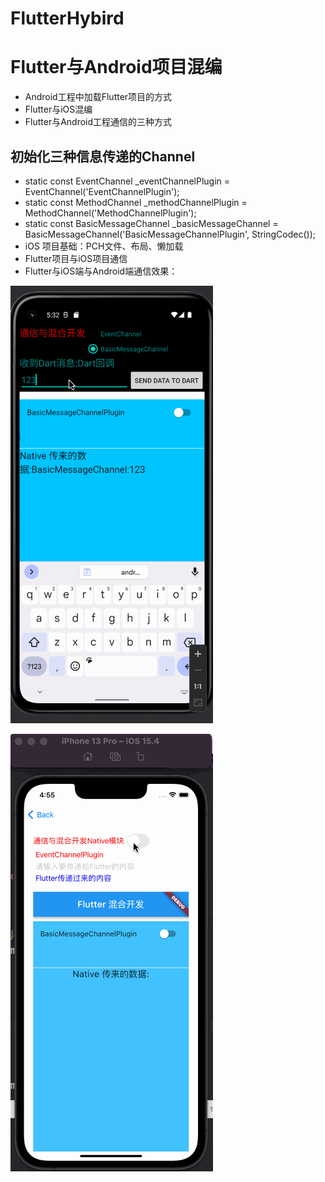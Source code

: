 # FlutterHybird

# Flutter与Android项目混编
- Android工程中加载Flutter项目的方式
- Flutter与iOS混编
- Flutter与Android工程通信的三种方式 
## 初始化三种信息传递的Channel
-   static const EventChannel _eventChannelPlugin =
      EventChannel('EventChannelPlugin');
-   static const MethodChannel _methodChannelPlugin =
      MethodChannel('MethodChannelPlugin');
-   static const BasicMessageChannel _basicMessageChannel =
      BasicMessageChannel('BasicMessageChannelPlugin', StringCodec()); 
- iOS 项目基础：PCH文件、布局、懒加载
- Flutter项目与iOS项目通信
- Flutter与iOS端与Android端通信效果：

![image](https://github.com/jiayuanfa/FlutterHybird/blob/main/flutterAndAndroid.gif)


![image](https://github.com/jiayuanfa/FlutterHybird/blob/main/flutterAndiOS.gif)
